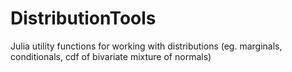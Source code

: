 # DistributionTools
Julia utility functions for working with distributions (eg. marginals, conditionals, cdf of bivariate mixture of normals)
